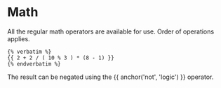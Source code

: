 ---
---

# Math
All the regular math operators are available for use. Order of operations applies.
```twig
{% verbatim %}
{{ 2 + 2 / ( 10 % 3 ) * (8 - 1) }}
{% endverbatim %}
```
The result can be negated using the {{ anchor('not', 'logic') }} operator.